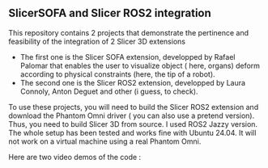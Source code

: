 
## SlicerSOFA and Slicer ROS2 integration

 This repository contains 2 projects that demonstrate the pertinence and feasibility of the integration of 2 Slicer 3D extensions

- The first one is the Slicer SOFA extension, developped by Rafael Palomar that enables the user to visualize object ( here, organs) deform according to physical constraints (here, the tip of a robot).
- The second one is the Slicer ROS2 extension, developped by Laura Connoly, Anton Deguet and other (i guess, to check).

To use these projects, you will need to build the Slicer ROS2 extension and download the Phantom Omni driver ( you can also use a pretend version). Thus, you need to build Slicer 3D from source. I used ROS2 Jazzy version. The whole setup has been tested and works fine with Ubuntu 24.04. It will not work on a virtual machine using a real Phantom Omni.

Here are two video demos of the code :